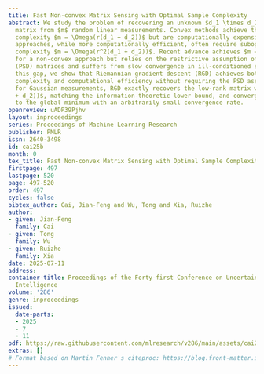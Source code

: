 ```yaml
---
title: Fast Non-convex Matrix Sensing with Optimal Sample Complexity
abstract: We study the problem of recovering an unknown $d_1 \times d_2$ rank-$r$
  matrix from $m$ random linear measurements. Convex methods achieve the optimal sample
  complexity $m = \Omega(r(d_1 + d_2))$ but are computationally expensive. Non-convex
  approaches, while more computationally efficient, often require suboptimal sample
  complexity $m = \Omega(r^2(d_1 + d_2))$. Recent advance achieves $m = \Omega(rd_1)$
  for a non-convex approach but relies on the restrictive assumption of positive semidefinite
  (PSD) matrices and suffers from slow convergence in ill-conditioned settings. Bridging
  this gap, we show that Riemannian gradient descent (RGD) achieves both optimal sample
  complexity and computational efficiency without requiring the PSD assumption. Specifically,
  for Gaussian measurements, RGD exactly recovers the low-rank matrix with $m = \Omega(r(d_1
  + d_2))$, matching the information-theoretic lower bound, and converges linearly
  to the global minimum with an arbitrarily small convergence rate.
openreview: uADP39Pjhv
layout: inproceedings
series: Proceedings of Machine Learning Research
publisher: PMLR
issn: 2640-3498
id: cai25b
month: 0
tex_title: Fast Non-convex Matrix Sensing with Optimal Sample Complexity
firstpage: 497
lastpage: 520
page: 497-520
order: 497
cycles: false
bibtex_author: Cai, Jian-Feng and Wu, Tong and Xia, Ruizhe
author:
- given: Jian-Feng
  family: Cai
- given: Tong
  family: Wu
- given: Ruizhe
  family: Xia
date: 2025-07-11
address:
container-title: Proceedings of the Forty-first Conference on Uncertainty in Artificial
  Intelligence
volume: '286'
genre: inproceedings
issued:
  date-parts:
  - 2025
  - 7
  - 11
pdf: https://raw.githubusercontent.com/mlresearch/v286/main/assets/cai25b/cai25b.pdf
extras: []
# Format based on Martin Fenner's citeproc: https://blog.front-matter.io/posts/citeproc-yaml-for-bibliographies/
---
```

